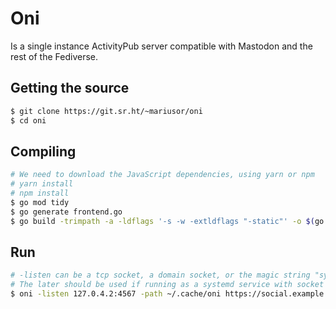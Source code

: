 # Oni

Is a single instance ActivityPub server compatible with Mastodon and the rest of the Fediverse.


## Getting the source

```sh
$ git clone https://git.sr.ht/~mariusor/oni
$ cd oni
```

## Compiling

```sh
# We need to download the JavaScript dependencies, using yarn or npm
# yarn install
# npm install 
$ go mod tidy
$ go generate frontend.go
$ go build -trimpath -a -ldflags '-s -w -extldflags "-static"' -o $(go env GOPATH)/bin/oni ./cmd/oni/main.go
```

## Run

```sh
# -listen can be a tcp socket, a domain socket, or the magic string "systemd"
# The later should be used if running as a systemd service with socket activation
$ oni -listen 127.0.4.2:4567 -path ~/.cache/oni https://social.example.com
```
